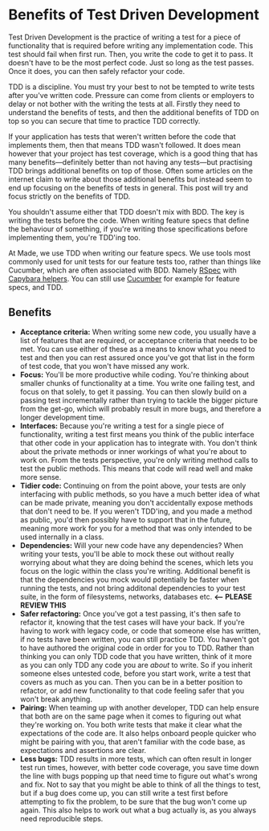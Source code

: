 # Benefits of Test Driven Development

Test Driven Development is the practice of writing a test for a piece of functionality that is required before writing any implementation code. This test should fail when first run. Then, you write the code to get it to pass. It doesn't have to be the most perfect code. Just so long as the test passes. Once it does, you can then safely refactor your code.

TDD is a discipline. You must try your best to not be tempted to write tests after you've written code. Pressure can come from clients or employers to delay or not bother with the writing the tests at all. Firstly they need to understand the benefits of tests, and then the additional benefits of TDD on top so you can secure that time to practice TDD correctly.

If your application has tests that weren't written before the code that implements them, then that means TDD wasn't followed. It does mean however that your project has test coverage, which is a good thing that has many benefits—definitely better than not having any tests—but practising TDD brings additional benefits on top of those. Often some articles on the internet claim to write about those additional benefits but instead seem to end up focusing on the benefits of tests in general. This post will try and focus strictly on the benefits of TDD.

You shouldn't assume either that TDD doesn't mix with BDD. The key is writing the tests before the code. When writing feature specs that define the behaviour of something, if you're writing those specifications before implementing them, you're TDD'ing too.

At Made, we use TDD when writing our feature specs. We use tools most commonly used for unit tests for our feature tests too, rather than things like Cucumber, which are often associated with BDD. Namely [RSpec](http://rspec.info/) with [Capybara helpers](https://github.com/jnicklas/capybara#using-capybara-with-rspec). You can still use [Cucumber](https://cucumber.io/) for example for feature specs, and TDD.

## Benefits

 * **Acceptance criteria:** When writing some new code, you usually have a list of features that are required, or acceptance criteria that needs to be met. You can use either of these as a means to know what you need to test and then you can rest assured once you've got that list in the form of test code, that you won't have missed any work.
 * **Focus:** You'll be more productive while coding. You're thinking about smaller chunks of functionality at a time. You write one failing test, and focus on that solely, to get it passing. You can then slowly build on a passing test incrementally rather than trying to tackle the bigger picture from the get-go, which will probably result in more bugs, and therefore a longer development time.
 * **Interfaces:** Because you're writing a test for a single piece of functionality, writing a test first means you think of the public interface that other code in your application has to integrate with. You don't think about the private methods or inner workings of what you're about to work on. From the tests perspective, you're only writing method calls to test the public methods. This means that code will read well and make more sense.
 * **Tidier code:** Continuing on from the point above, your tests are only interfacing with public methods, so you have a much better idea of what can be made private, meaning you don't accidentally expose methods that don't need to be. If you weren't TDD'ing, and you made a method as public, you'd then possibly have to support that in the future, meaning more work for you for a method that was only intended to be used internally in a class.
 * **Dependencies:** Will your new code have any dependencies? When writing your tests, you'll be able to mock these out without really worrying about what they are doing behind the scenes, which lets you focus on the logic within the class you're writing. Additional benefit is that the dependencies you mock would potentially be faster when running the tests, and not bring additonal dependencies to your test suite, in the form of filesystems, networks, databases etc. **<-- PLEASE REVIEW THIS**
 * **Safer refactoring:** Once you've got a test passing, it's then safe to refactor it, knowing that the test cases will have your back. If you're having to work with legacy code, or code that someone else has written, if no tests have been written, you can still practice TDD. You haven't got to have authored the original code in order for you to TDD. Rather than thinking you can only TDD code that you have written, think of it more as you can only TDD any code you are _about_ to write. So if you inherit someone elses untested code, before you start work, write a test that covers as much as you can. Then you can be in a better position to refactor, or add new functionality to that code feeling safer that you won't break anything.
 * **Pairing:** When teaming up with another developer, TDD can help ensure that both are on the same page when it comes to figuring out what they're working on. You both write tests that make it clear what the expectations of the code are. It also helps onboard people quicker who might be pairing with you, that aren't familiar with the code base, as expectations and assertions are clear.
 * **Less bugs:** TDD results in more tests, which can often result in longer test run times, however, with better code coverage, you save time down the line with bugs popping up that need time to figure out what's wrong and fix. Not to say that you might be able to think of all the things to test, but if a bug does come up, you can still write a test first before attempting to fix the problem, to be sure that the bug won't come up again. This also helps to work out what a bug actually is, as you always need reproducible steps.
